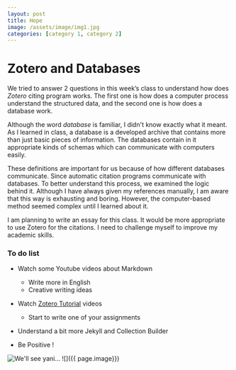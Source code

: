 ```yaml
---
layout: post
title: Hope
image: /assets/image/img1.jpg
categories: [category 1, category 2]
---
```


# Zotero and Databases

We tried to answer 2 questions in this week’s class to understand how does _Zotero_ citing program works. The first one is how does a computer process understand the structured data, and the second one is how does a database work.

Although the word *database* is familiar, I didn't know exactly what it meant. As I learned in class, a database is a developed archive that contains more than just basic pieces of information. The databases contain in it appropriate kinds of schemas which can communicate with computers easily. 

These definitions are important for us because of how different databases communicate. Since automatic citation programs communicate with databases. To better understand this process, we examined the logic behind it. Although I have always given my references manually, I am aware that this way is exhausting and boring. However, the computer-based method seemed complex until I learned about it.

I am planning to write an essay for this class. It would be more appropriate to use Zotero for the citations.  I need to challenge myself to improve my academic skills.

### To do list
* Watch some Youtube videos about Markdown
    * Write more in English
    * Creative writing ideas
* Watch [Zotero Tutorial](/ "https://www.youtube.com/watch?v=JG7Uq_JFDzE") videos
    * Start to write one of your assignments
* Understand a bit more Jekyll and Collection Builder

* Be Positive !

![We'll see yani...]("C:\Users\Burak\Desktop\Bolu\IMG_3502.JPG" "We'll see yani...")
![]({{ page.image}})
